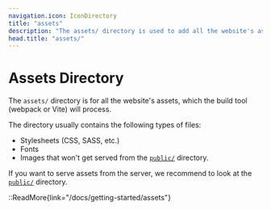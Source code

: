```yaml
---
navigation.icon: IconDirectory
title: "assets"
description: "The assets/ directory is used to add all the website's assets that the build tool will process."
head.title: "assets/"
---
```


# Assets Directory

The `assets/` directory is for all the website's assets, which the build tool (webpack or Vite) will process.

The directory usually contains the following types of files:

- Stylesheets (CSS, SASS, etc.)
- Fonts
- Images that won't get served from the [`public/`](/docs/guide/directory-structure/public) directory.

If you want to serve assets from the server, we recommend to look at the [`public/`](/docs/guide/directory-structure/public) directory.

::ReadMore{link="/docs/getting-started/assets"}

